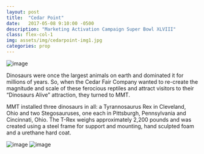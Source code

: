 ```yaml
---
layout: post
title:  "Cedar Point"
date:   2017-05-08 9:10:00 -0500
description: "Marketing Activation Campaign Super Bowl XLVIII"
class: flex-col-1
img: assets/img/cedarpoint-img1.jpg
categories: prop
---
```

![image](../../assets/img/cedarpoint-hero.jpg "Cedar Point Hero")

<span>D</span>inosaurs were once the largest animals on earth and dominated it for
millions of years. So, when the Cedar Fair Company wanted to re-create the
magnitude and scale of these ferocious reptiles and attract visitors to their
“Dinosaurs Alive” attraction, they turned to MMT.

MMT installed three dinosaurs in all: a Tyrannosaurus Rex in Cleveland, Ohio
and two Stegosauruses, one each in Pittsburgh, Pennsylvania and Cincinnati,
Ohio. The T-Rex weighs approximately 2,200 pounds and was created using a steel
frame for support and mounting, hand sculpted foam and a urethane hard
coat.

![image](../../assets/img/cedarpoint-img2.jpg "Cedar Point")
![image](../../assets/img/cedarpoint-img3.jpg "Cedar Point")
